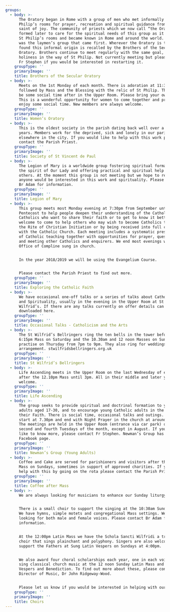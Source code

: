 ```yaml
---
groups:
  - body: >-
      The Oratory began in Rome with a group of men who met informally in St
      Philip’s rooms for prayer, recreation and spiritual guidance from the
      saint of joy. The community of priests which we now call “the Oratory” was
      formed later to care for the spiritual needs of this group as it outgrew
      St Philip’s rooms and became known in Rome and around the world. But it
      was the laymen’s group that came first. Wherever the Oratory is to be
      found this informal origin is recalled by the Brothers of the Secular
      Oratory. Brothers continue to meet regularly with the same goal, growth in
      holiness in the way of St Philip. Not currently meeting but please contact
      Fr Stephen if you would be interested in restarting it.
    groupType: ''
    primaryImage: ''
    title: Brothers of the Secular Oratory
  - body: >-
      Meets on the 1st Monday of each month. There is adoration at 11:30am
      followed by Mass and the Blessing with the relic of St Philip. There will
      be some social time after in the Upper Room. Please bring your own lunch.
      This is a wonderful opportunity for women to come together and pray and
      enjoy some social time. New members are always welcome.
    groupType: ''
    primaryImage: ''
    title: Women’s Oratory
  - body: >-
      This is the oldest society in the parish dating back well over a hundred
      years. Members work for the deprived, sick and lonely in our parish and
      elsewhere in the city. If you would like to help with this work please
      contact the Parish Priest.
    groupType: ''
    primaryImage: ''
    title: Society of St Vincent de Paul
  - body: >-
      The Legion of Mary is a worldwide group fostering spiritual formation in
      the spirit of Our Lady and offering practical and spiritual help to
      others. At the moment this group is not meeting but we hope to revive if
      anyone would be interested in this work and spirituality. Please contact
      Br Adam for information.
    groupType: ''
    primaryImage: ''
    title: Legion of Mary
  - body: >-
      This group meets most Monday evening at 7:30pm from September until
      Pentecost to help people deepen their understanding of the Catholic faith.
      Catholics who want to share their faith or to get to know it better are
      welcome to come to help others who may wish to become Catholics through
      the Rite of Christian Initiation or by being received into full communion
      with the Catholic Church. Each meeting includes a systematic presentation
      of Catholic teaching together with opportunities for prayer, questions,
      and meeting other Catholics and enquirers. We end most evenings with the
      Office of Compline sung in church.


      In the year 2018/2019 we will be using the Evangelium Course.


      Please contact the Parish Priest to find out more.
    groupType: ''
    primaryImage: ''
    title: Exploring the Catholic Faith
  - body: >-
      We have occasional one-off talks or a series of talks about Catholic Faith
      and Spirituality, usually in the evening in the Upper Room at St
      Wilfrid’s. If there are any talks currently on offer details can be
      downloaded here.
    groupType: ''
    primaryImage: ''
    title: Occasional Talks - Catholicism and the Arts
  - body: >-
      The St Wilfrid’s Bellringers ring the ten bells in the tower before the
      6:15pm Mass on Saturday and the 10.30am and 12 noon Masses on Sunday. They
      practise on Thursday from 7pm to 9pm. They also ring for weddings by
      arrangement. stwilfridsbellringers.org.uk
    groupType: ''
    primaryImage: ''
    title: St Wilfrid’s Bellringers
  - body: >-
      Life Ascending meets in the Upper Room on the last Wednesday of each month
      after the 12.10pm Mass until 3pm. All in their middle and later years
      welcome.
    groupType: ''
    primaryImage: ''
    title: Life Ascending
  - body: >-
      The group seeks to provide spiritual and doctrinal formation to young
      adults aged 17-30, and to encourage young Catholic adults in the living of
      their Faith. There is social time, occasional talks and outings. Meetings
      start at 7.30pm and end with Night Prayer in the church at around 9.00pm.
      The meetings are held in the Upper Room (entrance via car park) on the
      second and fourth Tuesdays of the month, except in August. If you would
      like to know more, please contact Fr Stephen. Newman’s Group has a
      Facebook page.
    groupType: ''
    primaryImage: ''
    title: Newman’s Group (Young Adults)
  - body: >-
      Coffee and Cake are served for parishioners and visitors after the 10:30am
      Mass on Sundays, sometimes in support of approved charities. If you can
      help with this by going on the rota please contact the Parish Priest.
    groupType: ''
    primaryImage: ''
    title: Coffee after Mass
  - body: >-
      We are always looking for musicians to enhance our Sunday liturgy.


      There is a small choir to support the singing at the 10:30am Sunday Mass.
      We have hymns, simple motets and congregational Mass settings. We are
      looking for both male and female voices. Please contact Br Adam for
      information.


      At the 12:00pm Latin Mass we have the Schola Sancti Wilfridi a traditional
      choir that sings plainchant and polyphony. Singers are also welcome to
      support the Fathers at Sung Latin Vespers on Sundays at 4:00pm.


      We also award four choral scholarships each year, one in each voice, to
      sing classical church music at the 12 noon Sunday Latin Mass and at
      Vespers and Benediction. To find out more about these, please contact the
      Director of Music, Dr John Ridgeway-Wood.


      Please let us know if you would be interested in helping with our music.
    groupType: ''
    primaryImage: ''
    title: Choirs
---
```


